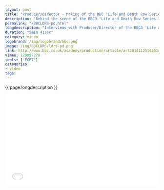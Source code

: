 ```yaml
---
layout: post
title: "Producer/Director - Making of the BBC 'Life and Death Row Series'"
description: "Behind the scene of the BBC3 'Life and Death Row Series'"
permalink: "/BBCLDRS-pd.html"  
longdescription: "Interviews with Producer/Director of the BBC3 'Life and Death Row Series', to gain an insight into the making of observational documentaries at the BBC, for the BBC Academy, College of Production."
duration: "5min 41sec"
category: video
logobrand: /img/logobrand/bbc.png
image: /img/BBCLDRS/ldrs-pd.png
link: http://www.bbc.co.uk/academy/production/article/art20141125145514406
vimeo: 128057278
tools: ['FCP7']
categories: 
- video
tags:
---
```


 {{ page.longdescription }}

<div class="videoWrapper">
<iframe src="//player.vimeo.com/video/{{ page.vimeo }}?title=0&amp;byline=0&amp;portrait=0" width="100%" height="300" frameborder="0" webkitallowfullscreen mozallowfullscreen allowfullscreen></iframe>
</div>
